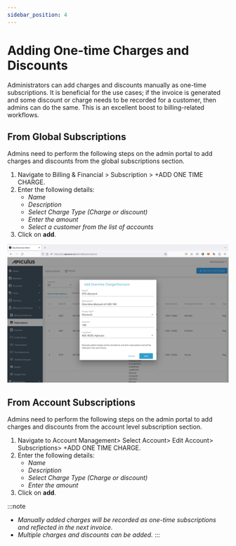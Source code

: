 ```yaml
---
sidebar_position: 4
---
```

# Adding One-time Charges and Discounts

Administrators can add charges and discounts manually as one-time subscriptions. It is beneficial for the use cases; if the invoice is generated and some discount or charge needs to be recorded for a customer, then admins can do the same. This is an excellent boost to billing-related workflows.

## From Global Subscriptions

Admins need to perform the following steps on the admin portal to add charges and discounts from the global subscriptions section.

1. Navigate to Billing & Financial > Subscription > +ADD ONE TIME CHARGE.
2. Enter the following details:
    - _Name_ 
    - _Description_
    - _Select Charge Type (Charge or discount)_
    - _Enter the amount_
    - _Select a customer from the list of accounts_
3. Click on **add**.

![Adding One-time Charges and Discounts](img/AddingOne-timeChargesandDiscounts.png)

## From Account Subscriptions

Admins need to perform the following steps on the admin portal to add charges and discounts from the account level subscription section.

1. Navigate to Account Management> Select Account> Edit Account> Subscriptions> +ADD ONE TIME CHARGE.
2. Enter the following details:
    - _Name_ 
    - _Description_
    - _Select Charge Type (Charge or discount)_
    - _Enter the amount_
3. Click on **add**.

:::note
- _Manually added charges will be recorded as one-time subscriptions and reflected in the next invoice._
- _Multiple charges and discounts can be added._
:::